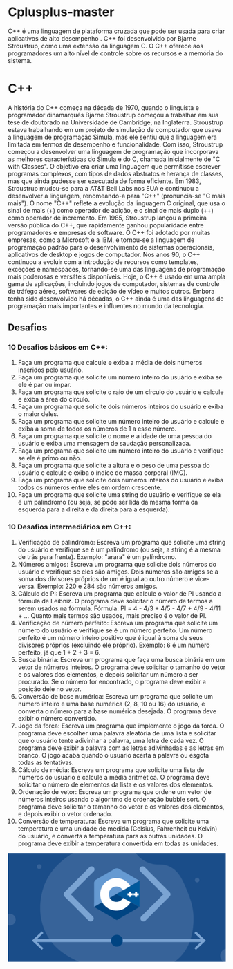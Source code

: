 # Cplusplus-master
C++ é uma linguagem de plataforma cruzada que pode ser usada para criar aplicativos de alto desempenho . C++ foi desenvolvido por Bjarne Stroustrup, como uma extensão da linguagem C. O C++ oferece aos programadores um alto nível de controle sobre os recursos e a memória do sistema.
# C++

A história do C++ começa na década de 1970, quando o linguista e programador dinamarquês Bjarne Stroustrup começou a trabalhar em sua tese de doutorado na Universidade de Cambridge, na Inglaterra. Stroustrup estava trabalhando em um projeto de simulação de computador que usava a linguagem de programação Simula, mas ele sentiu que a linguagem era limitada em termos de desempenho e funcionalidade.
Com isso, Stroustrup começou a desenvolver uma linguagem de programação que incorporava as melhores características do Simula e do C, chamada inicialmente de "C with Classes". O objetivo era criar uma linguagem que permitisse escrever programas complexos, com tipos de dados abstratos e herança de classes, mas que ainda pudesse ser executada de forma eficiente.
Em 1983, Stroustrup mudou-se para a AT&T Bell Labs nos EUA e continuou a desenvolver a linguagem, renomeando-a para "C++" (pronuncia-se "C mais mais"). O nome "C++" reflete a evolução da linguagem C original, que usa o sinal de mais (+) como operador de adição, e o sinal de mais duplo (++) como operador de incremento.
Em 1985, Stroustrup lançou a primeira versão pública do C++, que rapidamente ganhou popularidade entre programadores e empresas de software. O C++ foi adotado por muitas empresas, como a Microsoft e a IBM, e tornou-se a linguagem de programação padrão para o desenvolvimento de sistemas operacionais, aplicativos de desktop e jogos de computador.
Nos anos 90, o C++ continuou a evoluir com a introdução de recursos como templates, exceções e namespaces, tornando-se uma das linguagens de programação mais poderosas e versáteis disponíveis.
Hoje, o C++ é usado em uma ampla gama de aplicações, incluindo jogos de computador, sistemas de controle de tráfego aéreo, softwares de edição de vídeo e muitos outros. Embora tenha sido desenvolvido há décadas, o C++ ainda é uma das linguagens de programação mais importantes e influentes no mundo da tecnologia.

## Desafios 

### 10 Desafios básicos em C++:

1. Faça um programa que calcule e exiba a média de dois números inseridos pelo usuário.
2. Faça um programa que solicite um número inteiro do usuário e exiba se ele é par ou ímpar.
3. Faça um programa que solicite o raio de um círculo do usuário e calcule e exiba a área do círculo.
4. Faça um programa que solicite dois números inteiros do usuário e exiba o maior deles.
5. Faça um programa que solicite um número inteiro do usuário e calcule e exiba a soma de todos os números de 1 a esse número.
6. Faça um programa que solicite o nome e a idade de uma pessoa do usuário e exiba uma mensagem de saudação personalizada.
7. Faça um programa que solicite um número inteiro do usuário e verifique se ele é primo ou não.
8. Faça um programa que solicite a altura e o peso de uma pessoa do usuário e calcule e exiba o índice de massa corporal (IMC).
9. Faça um programa que solicite dois números inteiros do usuário e exiba todos os números entre eles em ordem crescente.
10. Faça um programa que solicite uma string do usuário e verifique se ela é um palíndromo (ou seja, se pode ser lida da mesma forma da esquerda para a direita e da direita para a esquerda).

### 10 Desafios intermediários em C++:

1. Verificação de palíndromo:
    Escreva um programa que solicite uma string do usuário e verifique se é um palíndromo (ou seja, a string é a mesma de trás para frente).
      Exemplo: "arara" é um palíndromo.
2. Números amigos:
    Escreva um programa que solicite dois números do usuário e verifique se eles são amigos. Dois números são amigos se a soma dos           divisores próprios de um é igual ao outro número e vice-versa.
      Exemplo: 220 e 284 são números amigos.
3. Cálculo de PI:
    Escreva um programa que calcule o valor de PI usando a fórmula de Leibniz. O programa deve solicitar o número de termos a serem           usados na fórmula.
      Fórmula: PI = 4 - 4/3 + 4/5 - 4/7 + 4/9 - 4/11 + ...
    Quanto mais termos são usados, mais preciso é o valor de PI.
4. Verificação de número perfeito:
    Escreva um programa que solicite um número do usuário e verifique se é um número perfeito. Um número perfeito é um número inteiro         positivo que é igual à soma de seus divisores próprios (excluindo ele próprio).
      Exemplo: 6 é um número perfeito, já que 1 + 2 + 3 = 6.
5. Busca binária:
   Escreva um programa que faça uma busca binária em um vetor de números inteiros. O programa deve solicitar o tamanho do vetor e os        valores dos elementos, e depois solicitar um número a ser procurado. Se o número for encontrado, o programa deve exibir a posição dele    no vetor.
6. Conversão de base numérica:
   Escreva um programa que solicite um número inteiro e uma base numérica (2, 8, 10 ou 16) do usuário, e converta o número para a base      numérica desejada. O programa deve exibir o número convertido.
7. Jogo da forca:
   Escreva um programa que implemente o jogo da forca. O programa deve escolher uma palavra aleatória de uma lista e solicitar que o        usuário tente adivinhar a palavra, uma letra de cada vez. O programa deve exibir a palavra com as letras adivinhadas e as letras em      branco. O jogo acaba quando o usuário acerta a palavra ou esgota todas as tentativas.
8. Cálculo de média:
   Escreva um programa que solicite uma lista de números do usuário e calcule a média aritmética. O programa deve solicitar o número de       elementos da lista e os valores dos elementos.
9. Ordenação de vetor:
   Escreva um programa que ordene um vetor de números inteiros usando o algoritmo de ordenação bubble sort. O programa deve solicitar o      tamanho do vetor e os valores dos elementos, e depois exibir o vetor ordenado.
10. Conversão de temperatura:
    Escreva um programa que solicite uma temperatura e uma unidade de medida (Celsius, Fahrenheit ou Kelvin) do usuário, e converta a         temperatura para as outras unidades. O programa deve exibir a temperatura convertida em todas as unidades.

<img src="c.png">
